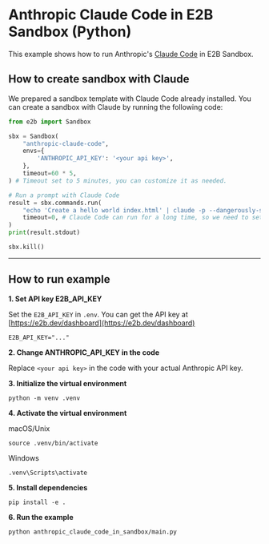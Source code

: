 # Anthropic Claude Code in E2B Sandbox (Python)

This example shows how to run Anthropic's [Claude Code](https://github.com/anthropics/claude-code) in E2B Sandbox.

## How to create sandbox with Claude

We prepared a sandbox template with Claude Code already installed. You can create a sandbox with Claude by running the following code:

```python
from e2b import Sandbox

sbx = Sandbox(
    "anthropic-claude-code",
    envs={
        'ANTHROPIC_API_KEY': '<your api key>',
    },
    timeout=60 * 5,
) # Timeout set to 5 minutes, you can customize it as needed.

# Run a prompt with Claude Code
result = sbx.commands.run(
    "echo 'Create a hello world index.html' | claude -p --dangerously-skip-permissions",
    timeout=0, # Claude Code can run for a long time, so we need to set the timeout to 0.
)
print(result.stdout)

sbx.kill()
```

---

## How to run example

**1. Set API key E2B_API_KEY**

Set the `E2B_API_KEY` in `.env`. You can get the API key at [https://e2b.dev/dashboard](https://e2b.dev/dashboard)

```
E2B_API_KEY="..."
```

**2. Change ANTHROPIC_API_KEY in the code**

Replace `<your api key>` in the code with your actual Anthropic API key.

**3. Initialize the virtual environment**

```
python -m venv .venv
```

**4. Activate the virtual environment**

macOS/Unix

```
source .venv/bin/activate
```

Windows

```
.venv\Scripts\activate
```

**5. Install dependencies**

```
pip install -e .
```

**6. Run the example**

```
python anthropic_claude_code_in_sandbox/main.py
```
